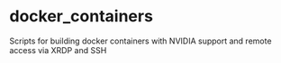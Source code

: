 # docker_containers
Scripts for building docker containers with NVIDIA support and remote access via XRDP and SSH
